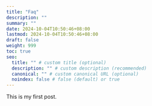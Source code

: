 ```yaml
---
title: "Faq"
description: ""
summary: ""
date: 2024-10-04T10:50:46+08:00
lastmod: 2024-10-04T10:50:46+08:00
draft: false
weight: 999
toc: true
seo:
  title: "" # custom title (optional)
  description: "" # custom description (recommended)
  canonical: "" # custom canonical URL (optional)
  noindex: false # false (default) or true
---
```

This is my first post.